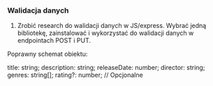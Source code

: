 ### Walidacja danych

1. Zrobić research do walidacji danych w JS/express. Wybrać jedną bibliotekę, zainstalować i wykorzystać do walidacji danych w endpointach POST i PUT.

Poprawny schemat obiektu:

  title: string;
  description: string;
  releaseDate: number;
  director: string;
  genres: string[];
  rating?: number; // Opcjonalne
